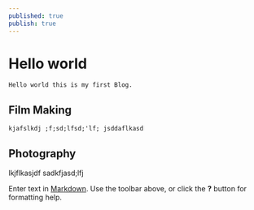 ```yaml
---
published: true
publish: true
---
```

# Hello world 
 
    Hello world this is my first Blog.
 
## Film Making	
	
    
    kjafslkdj ;f;sd;lfsd;'lf; jsddaflkasd
    
    
## Photography


lkjflkasjdf
sadkfjasd;lfj


Enter text in [Markdown](http://daringfireball.net/projects/markdown/). Use the toolbar above, or click the **?** button for formatting help.
